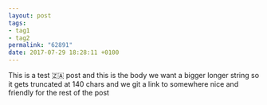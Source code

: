 ```yaml
---
layout: post
tags:
- tag1
- tag2
permalink: "62891"
date: 2017-07-29 18:28:11 +0100
---
```


This is a test 🇿🇦 post and this is the body we want a bigger longer string so it gets truncated at 140 chars and we git a link to somewhere nice and friendly for the rest of the post
